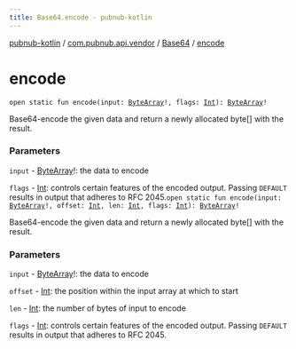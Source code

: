 ```yaml
---
title: Base64.encode - pubnub-kotlin
---
```


[pubnub-kotlin](../../index.html) / [com.pubnub.api.vendor](../index.html) / [Base64](index.html) / [encode](./encode.html)

# encode

`open static fun encode(input: `[`ByteArray`](https://kotlinlang.org/api/latest/jvm/stdlib/kotlin/-byte-array/index.html)`!, flags: `[`Int`](https://kotlinlang.org/api/latest/jvm/stdlib/kotlin/-int/index.html)`): `[`ByteArray`](https://kotlinlang.org/api/latest/jvm/stdlib/kotlin/-byte-array/index.html)`!`

Base64-encode the given data and return a newly allocated byte[] with the result.

### Parameters

`input` - [ByteArray](https://kotlinlang.org/api/latest/jvm/stdlib/kotlin/-byte-array/index.html)!: the data to encode

`flags` - [Int](https://kotlinlang.org/api/latest/jvm/stdlib/kotlin/-int/index.html): controls certain features of the encoded output. Passing `DEFAULT` results in output that adheres to RFC 2045.`open static fun encode(input: `[`ByteArray`](https://kotlinlang.org/api/latest/jvm/stdlib/kotlin/-byte-array/index.html)`!, offset: `[`Int`](https://kotlinlang.org/api/latest/jvm/stdlib/kotlin/-int/index.html)`, len: `[`Int`](https://kotlinlang.org/api/latest/jvm/stdlib/kotlin/-int/index.html)`, flags: `[`Int`](https://kotlinlang.org/api/latest/jvm/stdlib/kotlin/-int/index.html)`): `[`ByteArray`](https://kotlinlang.org/api/latest/jvm/stdlib/kotlin/-byte-array/index.html)`!`

Base64-encode the given data and return a newly allocated byte[] with the result.

### Parameters

`input` - [ByteArray](https://kotlinlang.org/api/latest/jvm/stdlib/kotlin/-byte-array/index.html)!: the data to encode

`offset` - [Int](https://kotlinlang.org/api/latest/jvm/stdlib/kotlin/-int/index.html): the position within the input array at which to start

`len` - [Int](https://kotlinlang.org/api/latest/jvm/stdlib/kotlin/-int/index.html): the number of bytes of input to encode

`flags` - [Int](https://kotlinlang.org/api/latest/jvm/stdlib/kotlin/-int/index.html): controls certain features of the encoded output. Passing `DEFAULT` results in output that adheres to RFC 2045.